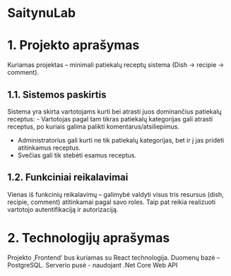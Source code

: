 # SaitynuLab
# 1.	Projekto aprašymas
Kuriamas projektas – minimali patiekalų receptų sistema (Dish -> recipie -> comment). 
## 1.1.	Sistemos paskirtis
Sistema yra skirta vartotojams kurti bei atrasti juos dominančius patiekalų receptus:
	-	Vartotojas pagal tam tikras patiekalų kategorijas gali atrasti receptus, po kuriais galima palikti komentarus/atsiliepimus.
  -	Administratorius gali kurti ne tik patiekalų kategorijas, bet ir į jas pridėti atitinkamus receptus.
  -	Svečias gali tik stebėti esamus receptus.
## 1.2.	Funkciniai reikalavimai
Vienas iš funkcinių reikalavimų – galimybė valdyti visus tris resursus (dish, recipie, comment) atitinkamai pagal savo roles. Taip pat reikia realizuoti vartotojo autentifikaciją ir autorizaciją. 

# 2.	Technologijų aprašymas
Projekto ‚Frontend‘ bus kuriamas su React technologija. Duomenų bazė – PostgreSQL. Serverio pusė - naudojant .Net Core Web API
